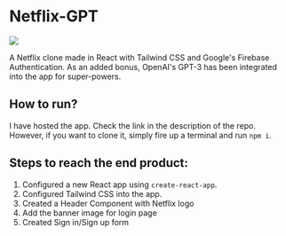 # Netflix-GPT

<img src="https://www.missioncriticalmagazine.com/ext/resources/2023/10/CHatgpt.jpg?1697059739">

A Netflix clone made in React with Tailwind CSS and Google's Firebase Authentication. As an added bonus, OpenAI's GPT-3 has been integrated into the app for super-powers.

## How to run?

I have hosted the app. Check the link in the description of the repo. However, if you want to clone it, simply fire up a terminal and run <code>npm i</code>.

## Steps to reach the end product:

<ol>
<li>Configured a new React app using <code>create-react-app</code>.</li>
<li>Configured Tailwind CSS into the app.</li>
<li>Created a Header Component with Netflix logo</li>
<li>Add the banner image for login page</li>
<li>Created Sign in/Sign up form</li>
</ol>
